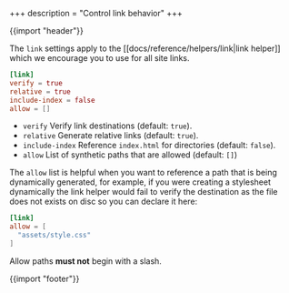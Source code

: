 +++
description = "Control link behavior"
+++

{{import "header"}}

The `link` settings apply to the [[docs/reference/helpers/link|link helper]] which we encourage you to use for all site links.

```toml
[link]
verify = true
relative = true
include-index = false
allow = []
```

* `verify` Verify link destinations (default: `true`).
* `relative` Generate relative links (default: `true`).
* `include-index` Reference `index.html` for directories (default: `false`).
* `allow` List of synthetic paths that are allowed (default: `[]`)

The `allow` list is helpful when you want to reference a path that is being dynamically generated, for example, if you were creating a stylesheet dynamically the link helper would fail to verify the destination as the file does not exists on disc so you can declare it here:

```toml
[link]
allow = [
  "assets/style.css"
]
```

Allow paths **must not** begin with a slash.

{{import "footer"}}
